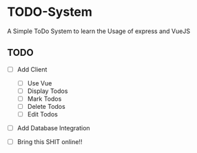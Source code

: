 # TODO-System
A Simple ToDo System to learn the Usage of express and VueJS

## TODO

* [ ] Add Client
    * [ ]  Use Vue
    * [ ] Display Todos
    * [ ] Mark Todos
    * [ ] Delete Todos
    * [ ] Edit Todos
* [ ] Add Database Integration
* [ ] Bring this SHIT online!!

